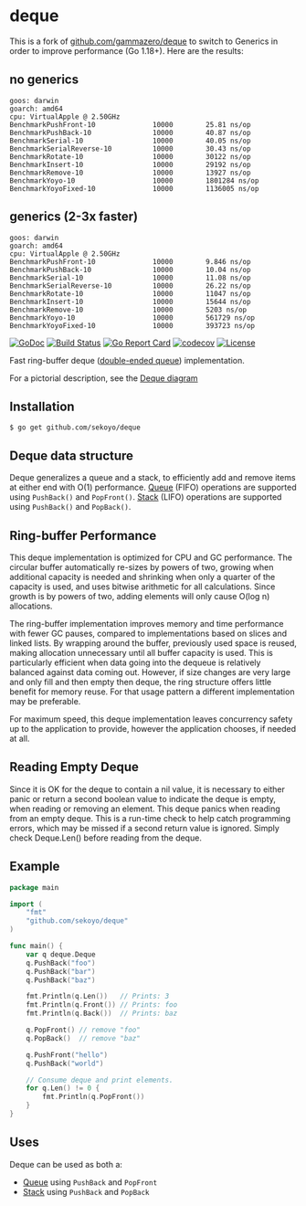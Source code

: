 # deque

This is a fork of [github.com/gammazero/deque](https://github.com/gammazero/deque) to switch to Generics in order to improve performance (Go 1.18+). Here are the results:

## no generics

```
goos: darwin
goarch: amd64
cpu: VirtualApple @ 2.50GHz
BenchmarkPushFront-10        	   10000	    25.81 ns/op
BenchmarkPushBack-10         	   10000	    40.87 ns/op
BenchmarkSerial-10           	   10000	    40.05 ns/op
BenchmarkSerialReverse-10    	   10000	    30.43 ns/op
BenchmarkRotate-10           	   10000	    30122 ns/op
BenchmarkInsert-10           	   10000	    29192 ns/op
BenchmarkRemove-10           	   10000	    13927 ns/op
BenchmarkYoyo-10             	   10000	    1801284 ns/op
BenchmarkYoyoFixed-10        	   10000	    1136005 ns/op
```

## generics (2-3x faster)

```
goos: darwin
goarch: amd64
cpu: VirtualApple @ 2.50GHz
BenchmarkPushFront-10        	   10000	    9.846 ns/op
BenchmarkPushBack-10         	   10000	    10.04 ns/op
BenchmarkSerial-10           	   10000	    11.08 ns/op
BenchmarkSerialReverse-10    	   10000	    26.22 ns/op
BenchmarkRotate-10           	   10000	    11047 ns/op
BenchmarkInsert-10           	   10000	    15644 ns/op
BenchmarkRemove-10           	   10000	    5203 ns/op
BenchmarkYoyo-10             	   10000	    561729 ns/op
BenchmarkYoyoFixed-10        	   10000	    393723 ns/op
```

[![GoDoc](https://pkg.go.dev/badge/github.com/sekoyo/deque)](https://pkg.go.dev/github.com/sekoyo/deque)
[![Build Status](https://github.com/sekoyo/deque/actions/workflows/go.yml/badge.svg)](https://github.com/sekoyo/deque/actions/workflows/go.yml)
[![Go Report Card](https://goreportcard.com/badge/github.com/sekoyo/deque)](https://goreportcard.com/report/github.com/sekoyo/deque)
[![codecov](https://codecov.io/gh/sekoyo/deque/branch/master/graph/badge.svg)](https://codecov.io/gh/sekoyo/deque)
[![License](https://img.shields.io/badge/License-MIT-blue.svg)](LICENSE)

Fast ring-buffer deque ([double-ended queue](https://en.wikipedia.org/wiki/Double-ended_queue)) implementation.

For a pictorial description, see the [Deque diagram](https://github.com/sekoyo/deque/wiki)

## Installation

```
$ go get github.com/sekoyo/deque
```

## Deque data structure

Deque generalizes a queue and a stack, to efficiently add and remove items at either end with O(1) performance. [Queue](<https://en.wikipedia.org/wiki/Queue_(abstract_data_type)>) (FIFO) operations are supported using `PushBack()` and `PopFront()`. [Stack](<https://en.wikipedia.org/wiki/Stack_(abstract_data_type)>) (LIFO) operations are supported using `PushBack()` and `PopBack()`.

## Ring-buffer Performance

This deque implementation is optimized for CPU and GC performance. The circular buffer automatically re-sizes by powers of two, growing when additional capacity is needed and shrinking when only a quarter of the capacity is used, and uses bitwise arithmetic for all calculations. Since growth is by powers of two, adding elements will only cause O(log n) allocations.

The ring-buffer implementation improves memory and time performance with fewer GC pauses, compared to implementations based on slices and linked lists. By wrapping around the buffer, previously used space is reused, making allocation unnecessary until all buffer capacity is used. This is particularly efficient when data going into the dequeue is relatively balanced against data coming out. However, if size changes are very large and only fill and then empty then deque, the ring structure offers little benefit for memory reuse. For that usage pattern a different implementation may be preferable.

For maximum speed, this deque implementation leaves concurrency safety up to the application to provide, however the application chooses, if needed at all.

## Reading Empty Deque

Since it is OK for the deque to contain a nil value, it is necessary to either panic or return a second boolean value to indicate the deque is empty, when reading or removing an element. This deque panics when reading from an empty deque. This is a run-time check to help catch programming errors, which may be missed if a second return value is ignored. Simply check Deque.Len() before reading from the deque.

## Example

```go
package main

import (
    "fmt"
    "github.com/sekoyo/deque"
)

func main() {
    var q deque.Deque
    q.PushBack("foo")
    q.PushBack("bar")
    q.PushBack("baz")

    fmt.Println(q.Len())   // Prints: 3
    fmt.Println(q.Front()) // Prints: foo
    fmt.Println(q.Back())  // Prints: baz

    q.PopFront() // remove "foo"
    q.PopBack()  // remove "baz"

    q.PushFront("hello")
    q.PushBack("world")

    // Consume deque and print elements.
    for q.Len() != 0 {
        fmt.Println(q.PopFront())
    }
}
```

## Uses

Deque can be used as both a:

- [Queue](<https://en.wikipedia.org/wiki/Queue_(abstract_data_type)>) using `PushBack` and `PopFront`
- [Stack](<https://en.wikipedia.org/wiki/Stack_(abstract_data_type)>) using `PushBack` and `PopBack`
